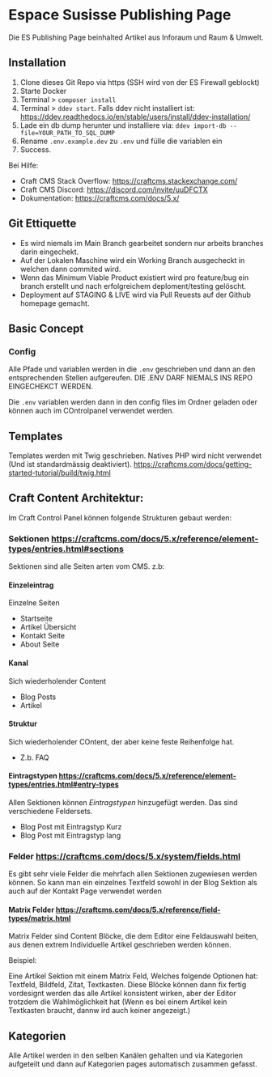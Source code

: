 # Espace Susisse Publishing Page

Die ES Publishing Page beinhalted Artikel aus Inforaum und Raum & Umwelt.

## Installation

1. Clone dieses Git Repo via https (SSH wird von der ES Firewall geblockt)
2. Starte Docker
3. Terminal > `composer install`
4. Terminal > `ddev start`. Falls ddev nicht installiert ist: https://ddev.readthedocs.io/en/stable/users/install/ddev-installation/ 
5. Lade ein db dump herunter und installiere via: `ddev import-db --file=YOUR_PATH_TO_SQL_DUMP`
6. Rename `.env.example.dev` zu `.env` und fülle die variablen ein
7. Success.

Bei Hilfe:

- Craft CMS Stack Overflow: https://craftcms.stackexchange.com/
- Craft CMS Discord: https://discord.com/invite/uuDFCTX
- Dokumentation: https://craftcms.com/docs/5.x/

## Git Ettiquette
- Es wird niemals im Main Branch gearbeitet sondern nur arbeits branches darin eingechekt.
- Auf der Lokalen Maschine wird ein Working Branch ausgecheckt in welchen dann commited wird.
- Wenn das Minimum Viable Product existiert wird pro feature/bug ein branch erstellt und nach erfolgreichem deploment/testing gelöscht.
- Deployment auf STAGING & LIVE wird via Pull Reuests auf der Github homepage gemacht.

## Basic Concept

### Config

Alle Pfade und variablen werden in die `.env` geschrieben und dann an den entsprechenden Stellen aufgereufen. DIE .ENV DARF NIEMALS INS REPO EINGECHEKCT WERDEN.

Die `.env` variablen werden dann in den config files im Ordner geladen oder können auch im COntrolpanel verwendet werden.

## Templates

Templates werden mit Twig geschrieben. Natives PHP wird nicht verwendet (Und ist standardmässig deaktiviert). https://craftcms.com/docs/getting-started-tutorial/build/twig.html

## Craft Content Architektur:

Im Craft Control Panel können folgende Strukturen gebaut werden:

### Sektionen https://craftcms.com/docs/5.x/reference/element-types/entries.html#sections
Sektionen sind alle Seiten arten vom CMS. z.b:

#### Einzeleintrag
Einzelne Seiten

- Startseite
- Artikel Übersicht
- Kontakt Seite
- About Seite

#### Kanal
Sich wiederholender Content

- Blog Posts
- Artikel

#### Struktur
Sich wiederholender COntent, der aber keine feste Reihenfolge hat.
- Z.b. FAQ

#### Eintragstypen https://craftcms.com/docs/5.x/reference/element-types/entries.html#entry-types

Allen Sektionen können *Eintragstypen* hinzugefügt werden. Das sind verschiedene Feldersets.

- Blog Post mit Eintragstyp Kurz
- Blog Post mit Eintragstyp lang

### Felder https://craftcms.com/docs/5.x/system/fields.html

Es gibt sehr viele Felder die mehrfach allen Sektionen zugewiesen werden können. So kann man ein einzelnes Textfeld sowohl in der Blog Sektion als auch auf der Kontakt Page verwendet werden

#### Matrix Felder https://craftcms.com/docs/5.x/reference/field-types/matrix.html

Matrix Felder sind Content Blöcke, die dem Editor eine Feldauswahl beiten, aus denen extrem Individuelle Artikel geschrieben werden können.

Beispiel:

Eine Artikel Sektion mit einem Matrix Feld, Welches folgende Optionen hat: Textfeld, Bildfeld, Zitat, Textkasten.
Diese Blöcke können dann fix fertig vordesignt werden das alle Artikel konsistent wirken, aber der Editor trotzdem die Wahlmöglichkeit hat (Wenn es bei einem Artikel kein Textkasten braucht, dannw ird auch keiner angezeigt.)

## Kategorien

Alle Artikel werden in den selben Kanälen gehalten und via Kategorien aufgeteilt und dann auf Kategorien pages automatisch zusammen gefasst.
